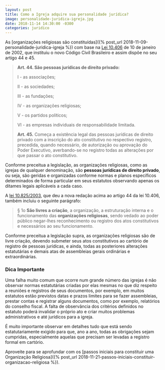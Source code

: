 ```yaml
---
layout: post
title: Como a Igreja adquire sua personalidade jurídica?
image: personalidade-juridica-igreja.jpg
date: 2018-11-14 14:30:00 -0300
categories: juridico
---
```


As [organizações religiosas são constituídas]({% post_url 2018-11-09-personalidade-juridica-igreja %}) com base na [Lei 10.406](http://www.planalto.gov.br/ccivil_03/LEIS/2002/L10406.htm) de 10 de janeiro de 2002, que instituiu o novo Código Civil Brasileiro e assim dispõe no seu artigo 44 e 45.

> **Art. 44. São pessoas jurídicas de direito privado:**
>
> I - as associações;
>
> II - as sociedades;
>
> III - as fundações;
>
> IV - as organizações religiosas;
>
> V - os partidos políticos;
>
> VI - as empresas individuais de responsabilidade limitada.
>
> **Art. 45.** Começa a existência legal das pessoas jurídicas de direito privado com a inscrição do ato constitutivo no respectivo registro, precedida, quando necessário, de autorização ou aprovação do Poder Executivo, averbando-se no registro todas as alterações por que passar o ato constitutivo.

Conforme preceitua a legislação, as organizações religiosas, como as igrejas de qualquer denominação, são **pessoas jurídicas de direito privado**, ou seja, são geridas e organizadas conforme normas e planos específicos determinados de forma particular em seus estatutos observando apenas os ditames legais aplicáveis a cada caso.

A [lei 10.825/2003](http://www.planalto.gov.br/ccivil_03/LEIS/2003/L10.825.htm), que deu a nova redação acima ao artigo 44 da lei 10.406, também incluiu o seguinte parágrafo:

> § 1o **São livres a criação**, a organização, a estruturação interna e o funcionamento das **organizações religiosas**, sendo vedado ao poder público negar-lhes reconhecimento ou registro dos atos constitutivos e necessários ao seu funcionamento.

Conforme preceitua a legislação supra, as organizações religiosas são de livre criação, devendo submeter seus atos constitutivos ao cartório de registro de pessoas jurídicas, e ainda, todas as posteriores alterações estatutárias e demais atas de assembleias gerais ordinárias e extraordinárias.

### Dica Importante

Uma falha muito comum que ocorre num grande número das igrejas é não observar normas estatutárias criadas por elas mesmas no que diz respeito a reuniões e registros de seus documentos, por exemplo, em muitos estatutos estão previstos datas e prazos limites para se fazer assembleias, prestar contas e registrar alguns documentos, como por exemplo, relatórios do conselho fiscal. A falta de observância dos critérios definidos no estatuto poderá invalidar o próprio ato e criar muitos problemas administrativos e até jurídicos para a igreja.

É muito importante observar em detalhes tudo que está sendo estatutariamente exigido para que, ano a ano, todas as obrigações sejam cumpridas, especialmente aquelas que precisam ser levadas a registro formal em cartório.

Aproveite para se aprofundar com os [passos iniciais para constituir uma Organização Religiosa]({% post_url 2018-11-21-passos-iniciais-constituir-organizacao-religiosa %}).
